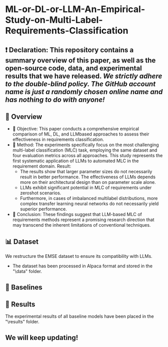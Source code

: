 # ML-or-DL-or-LLM-An-Empirical-Study-on-Multi-Label-Requirements-Classification
## ❗ Declaration: This repository contains a summary overview of this paper, as well as the open-source code, data, and experimental results that we have released. ***We strictly adhere to the double-blind policy. The GitHub account name is just a randomly chosen online name and has nothing to do with anyone!***

## 📑 Overview
- 🧠 Objective: This paper conducts a comprehensive empirical comparison of ML, DL, and LLMbased approaches to assess their effectiveness in requirements
classification. 
- 🎈 Method: The experiments specifically focus on the most challenging multi-label classification (MLC) task, employing the same dataset and four evaluation metrics across all approaches. This study represents the first systematic application of LLMs to automated MLC in the requirement domain.
Result: 
  - The results show that larger parameter sizes do not necessarily result in better performance. The effectiveness of LLMs depends more on their architectural design than on parameter scale alone. 
  - LLMs exhibit significant potential in MLC of requirements under zeroshot scenarios. 
  - Furthermore, in cases of imbalanced multilabel distributions, more complex transfer learning neural networks do not necessarily yield superior performance.
- 🎉 Conclusion: 
These findings suggest that LLM-based MLC of requirements methods represent a promising research direction that may transcend the inherent limitations of
conventional techniques.

## 📊 Dataset
We restructure the EMSE dataset to ensure its compatibility with LLMs.
- The dataset has been processed in Alpaca format and stored in the "\data" folder.

## 📌 Baselines

## 📔 Results
The experimental results of all baseline models have been placed in the "\results" folder.

## We will keep updating!
